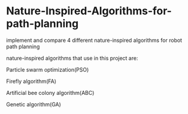 # Nature-Inspired-Algorithms-for-path-planning

implement and compare 4 different nature-inspired algorithms for robot path planning

nature-inspired algorithms that use in this project are:

Particle swarm optimization(PSO)

Firefly algorithm(FA)

Artificial bee colony algorithm(ABC)

Genetic algorithm(GA)
